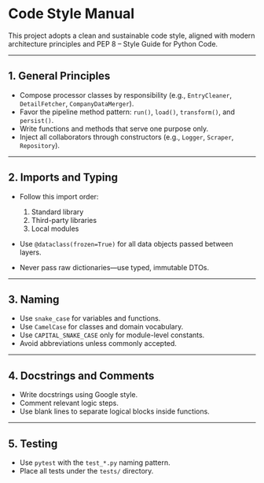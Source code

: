 # Code Style Manual

This project adopts a clean and sustainable code style, aligned with modern architecture principles and PEP 8 – Style Guide for Python Code.

---

## 1. General Principles

- Compose processor classes by responsibility (e.g., `EntryCleaner`, `DetailFetcher`, `CompanyDataMerger`).
- Favor the pipeline method pattern: `run()`, `load()`, `transform()`, and `persist()`.
- Write functions and methods that serve one purpose only.
- Inject all collaborators through constructors (e.g., `Logger`, `Scraper`, `Repository`).

---

## 2. Imports and Typing

- Follow this import order:
  1. Standard library
  2. Third-party libraries
  3. Local modules

- Use `@dataclass(frozen=True)` for all data objects passed between layers.
- Never pass raw dictionaries—use typed, immutable DTOs.

---

## 3. Naming

- Use `snake_case` for variables and functions.
- Use `CamelCase` for classes and domain vocabulary.
- Use `CAPITAL_SNAKE_CASE` only for module-level constants.
- Avoid abbreviations unless commonly accepted.

---

## 4. Docstrings and Comments

- Write docstrings using Google style.
- Comment relevant logic steps.
- Use blank lines to separate logical blocks inside functions.

---

## 5. Testing

- Use `pytest` with the `test_*.py` naming pattern.
- Place all tests under the `tests/` directory.
